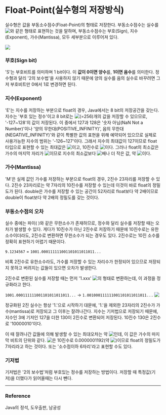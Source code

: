 # Float-Point(실수형의 저장방식)

실수형은 값을 부동소수점수(Float-Point)의 형태로 저장한다. 부동소수점수는 실수를 <!-- $\pm M \times 10^E$ --> <img style="transform: translateY(0.1em); background: white;" src="https://render.githubusercontent.com/render/math?math=%5Cpm%20M%20%5Ctimes%2010%5EE">와 같은 형태로 표현하는 것을 말하며, 부동소수점수는 부호(Sign), 지수(Exponent), 가수(Mantissa), 모두 세부분으로 이루어져 있다.

<!-- $`\pm M \times 10^E`$ --> <img style="transform: translateY(0.1em); background: white;" src="https://render.githubusercontent.com/render/math?math=%60%5Cpm%20M%20%5Ctimes%2010%5EE%60">

### 부호(Sign bit)

'S'는 부호비트를 의미하며 1 bit이다. 이 **값이 0이면 양수**를, **1이면 음수**를 의미한다. 정수형과 달리 '2의 보수법'을 사용하지 않기 때문에 양의 실수를 음의 실수로 바꾸려면 그저 부호비트만 0에서 1로 변경하면 된다.

### 지수(Exponent)

'E'는 지수를 저장하는 부분으로 float의 경우, Java에서는 8 bit의 저장공간을 갖는다. 지수는 '부호 있는 정수'이고 8 bit로는 <!-- $2^8$ --> <img style="transform: translateY(0.1em); background: white;" src="https://render.githubusercontent.com/render/math?math=2%5E8">(=256)개의 값을 저장할 수 있으므로, '-127~128'의 값이 저장된다. 이 중에서 127과 128은 '숫자 아님(NaN Not a Number)'이나 '양의 무한대(POSITIVE_INFINITY)', 음의 무한대(NEGATIVE_INFINITY)'와 같이 특별한 값의 표현을 위해 예약되어 있으므로 실제로 사용가능한 지수의 범위는 '-126~127'이다. 그래서 지수의 최대값이 127이므로 float타입으로 표현할 수 있는 최대값은 <!-- $2^{127}$ --> <img style="transform: translateY(0.1em); background: white;" src="https://render.githubusercontent.com/render/math?math=2%5E%7B127%7D">이고, 10진수로 <!-- $10^{38}$ --> <img style="transform: translateY(0.1em); background: white;" src="https://render.githubusercontent.com/render/math?math=10%5E%7B38%7D">이다. 그러나 float의 최소값은 가수의 마지막 자리가 <!-- $2^{-23}$ --> <img style="transform: translateY(0.1em); background: white;" src="https://render.githubusercontent.com/render/math?math=2%5E%7B-23%7D">이므로 지수의 최소값보다 <!-- $2^{23}$ --> <img style="transform: translateY(0.1em); background: white;" src="https://render.githubusercontent.com/render/math?math=2%5E%7B23%7D">배나 더 작은 값, 약 <!-- $10^{-45}$ --> <img style="transform: translateY(0.1em); background: white;" src="https://render.githubusercontent.com/render/math?math=10%5E%7B-45%7D">이다.

### 가수(Mantissa)

'M'은 실제 값인 가수를 저장하는 부분으로 float의 경우, 2진수 23자리를 저장할 수 있다. 2진수 23자리로는 약 7자리의 10진수를 저장할 수 있는데 이것이 바로 float의 정밀도가 된다. double은 가수를 저장할 수 있는 공간이 52자리로 float보다 약 2배이므로 double이 float보다 약 2배의 정밀도를 갖는 것이다.

### 부동소수점의 오차

실수 중에는 파이( )와 같은 무한소수가 존재하므로, 정수와 달리 실수를 저장할 때는 오차가 발생할 수 있다. 게다가 10진수가 아닌 2진수로 저장하기 때문에 10진수로는 유한소수이더라도, 2진수로 변환하면 무한소수가 되는 경우도 있다. 2진수로는 10진 소수를 정확히 표현하기 어렵기 때문이다.

`9.1234567` = `1001.000111111001101011011011...`

비록 2진수로 유한소수라도, 가수를 저장할 수 있는 자리수가 한정되어 있으므로 저장되지 못하고 버려지는 값들이 있으면 오차가 발생한다.

2진수로 변환된 실수를 저장할 때는 먼저 '1.xxx' <!-- $\times 2^{n}$ --> <img style="transform: translateY(0.1em); background: white;" src="https://render.githubusercontent.com/render/math?math=%5Ctimes%202%5E%7Bn%7D">의 형태로 변환하는데, 이 과정을 정규화라고 한다.

`1001.000111111001101011011011...` → `1.001000111111001101011011011...` <!-- $\times 2^3$ --> <img style="transform: translateY(0.1em); background: white;" src="https://render.githubusercontent.com/render/math?math=%5Ctimes%202%5E3">

정규화된 2진 실수는 항상 '1.'으로 시작하기 대문에, '1.'을 제외한 23자리의 2진수가 가수(mantissa)로 저장되고 그 이후는 잘려나간다. 지수는 기저법으로 저장되기 때문에, 지수인 3에 기저인 127을 더한 130이 2진수로 변환되어 저장된다. 10진수 130은 2진수로 '10000010'이다. 

이 때 잘려나간 값들에 의해 발생할 수 있는 최대오차는 약 <!-- $2^{-23}$ --> <img style="transform: translateY(0.1em); background: white;" src="https://render.githubusercontent.com/render/math?math=2%5E%7B-23%7D">인데, 이 값은 가수의 마지막 비트의 단위와 같다. <!-- $2^{-23}$ --> <img style="transform: translateY(0.1em); background: white;" src="https://render.githubusercontent.com/render/math?math=2%5E%7B-23%7D">은 10진수로 0.0000001192(약 <!-- $10^{-7}$ --> <img style="transform: translateY(0.1em); background: white;" src="https://render.githubusercontent.com/render/math?math=10%5E%7B-7%7D">)이므로 float의 정밀도가 7자리라고 하는 것이다. 또는 '소수점이하 6자리'라고 표현할 수도 있다.

### 기저법

기저법은 '2의 보수법'처럼 부호있는 정수를 저장하는 방법이다. 저장할 때 특정값(기저)을 더했다가 읽어올때는 다시 뺀다.

---

### Reference

Java의 정석, 도우출판, 남궁성
